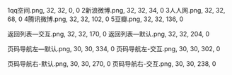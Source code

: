 1qq空间.png, 32, 32, 0, 0
2新浪微博.png, 32, 32, 34, 0
3人人网.png, 32, 32, 68, 0
4腾讯微博.png, 32, 32, 102, 0
5豆瓣.png, 32, 32, 136, 0


返回列表—交互.png, 32, 32, 170, 0
返回列表—默认.png, 32, 32, 204, 0


页码导航左—默认.png, 30, 30, 334, 0
页码导航左-交互.png, 30, 30, 302, 0

页码导航右-默认.png, 30, 30, 270, 0
页码导航右-交互.png, 30, 30, 238, 0
